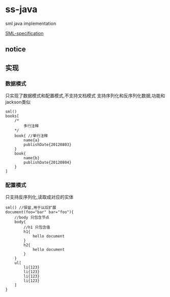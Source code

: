 # ss-java

sml java implementation

[SML-specification](https://github.com/super-simple/SML-specification)

## notice

## 实现

### 数据模式

只实现了数据模式和配置模式,不支持文档模式 支持序列化和反序列化数据,功能和jackson类似

```text
sml()
books[
    /*
        多行注释
    */
    book{ //单行注释
        name{a}
        publishDate{20120803}
    }    
    book{
        name{b}
        publishDate{20120804}
    }
]
```

### 配置模式

只支持反序列化,读取成对应的实体

```text
sml() //保留,用于以后扩展
document(foo="bar" bar="foo"){
    //body 只包含节点
    body{
        //h1 只包含值
        h1{
            hello document
        }
        h2{
            hello document
        }
    }
    ul[
        li{123}
        li{123}
        li{123}
        li{123}
    ]
}
```